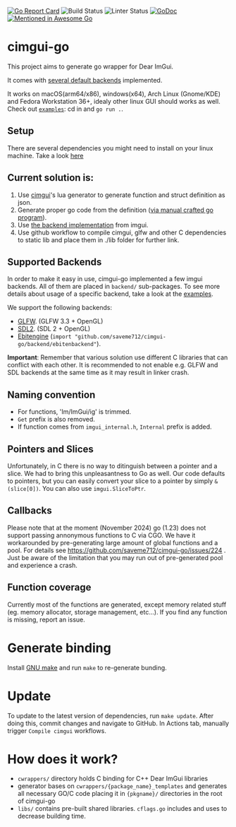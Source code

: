 [![Go Report Card](https://goreportcard.com/badge/github.com/saveme712/cimgui-go)](https://goreportcard.com/report/github.com/saveme712/cimgui-go)
![Build Status](https://github.com/saveme712/cimgui-go/actions/workflows/test.yaml/badge.svg)
![Linter Status](https://github.com/saveme712/cimgui-go/actions/workflows/golangci-lint.yaml/badge.svg)
[![GoDoc](https://pkg.go.dev/badge/github.com/saveme712/cimgui-go?utm_source=godoc)](https://pkg.go.dev/mod/github.com/saveme712/cimgui-go)
[![Mentioned in Awesome Go](https://awesome.re/mentioned-badge.svg)](https://github.com/avelino/awesome-go#gui)

# cimgui-go 

This project aims to generate go wrapper for Dear ImGui.

It comes with [several default backends](supported-backends) implemented.

It works on macOS(arm64/x86), windows(x64), Arch Linux (Gnome/KDE) and Fedora Workstation 36+, idealy other linux GUI should works as well. Check out [`examples`](./examples): cd in and `go run .`.

## Setup

There are several dependencies you might need to install on your linux machine.
Take a look [here](https://github.com/saveme712/giu#install)

## Current solution is:
1. Use [cimgui](https://github.com/cimgui/cimgui)'s lua generator to generate function and struct definition as json.
2. Generate proper go code from the definition ([via manual crafted go program](./cmd/codegen)).
3. Use [the backend implementation](#supported-backends) from imgui.
4. Use github workflow to compile cimgui, glfw and other C dependencies to static lib and place them in ./lib folder for further link. 

## Supported Backends

In order to make it easy in use, cimgui-go implemented a few imgui backends. All of them are placed in `backend/` sub-packages.
To see more details about usage of a specific backend, take a look at the [examples](./examples).

We support the following backends:
- [GLFW](./examples/glfw). (GLFW 3.3 + OpenGL)
- [SDL2](./examples/sdl). (SDL 2 + OpenGL)
- [Ebitengine](./examples/ebiten) (`import "github.com/saveme712/cimgui-go/backend/ebitenbackend"`).

**Important**: Remember that various solution use different C libraries that can conflict with each other.
It is recommended to not enable e.g. GLFW and SDL backends at the same time as it may result in linker crash.

## Naming convention

- For functions, 'Im/ImGui/ig' is trimmed.
- `Get` prefix is also removed.
- If function comes from `imgui_internal.h`, `Internal` prefix is added.

## Pointers and Slices

Unfortunately, in C there is no way to ditinguish between a pointer and a slice.
We had to bring this unpleasantness to Go as well.
Our code defaults to pointers, but you can easily convert your slice to a pointer by simply `&(slice[0])`.
You can also use `imgui.SliceToPtr`.

## Callbacks

Please note that at the moment (November 2024) go (1.23) does not support passing annonymous functions to C via CGO.
We have it workarounded by pre-generating large amount of global functions and a pool.
For details see https://github.com/saveme712/cimgui-go/issues/224 .
Just be aware of the limitation that you may run out of pre-generated pool and experience a crash.

## Function coverage
Currently most of the functions are generated, except memory related stuff (eg. memory allocator, storage management, etc...).
If you find any function is missing, report an issue.

# Generate binding
Install [GNU make](https://www.gnu.org/software/make/manual/make.html) and run `make` to re-generate bunding.

# Update

To update to the latest version of dependencies, run `make update`.
After doing this, commit changes and navigate to GitHub.
In Actions tab, manually trigger `Compile cimgui` workflows.

# How does it work?

- `cwrappers/` directory holds C binding for C++ Dear ImGui libraries
- generator bases on `cwrappers/{package_name}_templates` and generates all necessary GO/C code placing it in `{pkgname}/` directories in the root of cimgui-go
- `libs/` contains pre-built shared libraries. `cflags.go` includes and uses to decrease building time.

